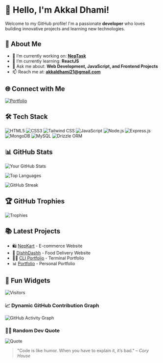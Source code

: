 # 👋 Hello, I'm Akkal Dhami!

Welcome to my GitHub profile! I'm a passionate **developer** who loves building innovative projects and learning new technologies.

## 🚀 About Me

- 🔭 I’m currently working on: **[NepTask](https://neptask.vercel.app/)**
- 🌱 I’m currently learning: **ReactJS**
- 💬 Ask me about: **Web Development, JavaScript, and Frontend Projects**
- 📫 Reach me at: **akkaldhami21@gmail.com**

## 🌐 Connect with Me

[![Portfolio](https://img.shields.io/badge/-Portfolio-black?style=for-the-badge&logo=web)](https://akkal.vercel.app)

## 🛠️ Tech Stack

![HTML5](https://img.shields.io/badge/-HTML5-E34F26?style=flat-square&logo=html5&logoColor=white) 
![CSS3](https://img.shields.io/badge/-CSS3-1572B6?style=flat-square&logo=css3) 
![Tailwind CSS](https://img.shields.io/badge/-Tailwind%20CSS-38B2AC?style=flat-square&logo=tailwind-css&logoColor=white)
![JavaScript](https://img.shields.io/badge/-JavaScript-F7DF1E?style=flat-square&logo=javascript&logoColor=black)
![Node.js](https://img.shields.io/badge/-Node.js-339933?style=flat-square&logo=node.js&logoColor=white)
![Express.js](https://img.shields.io/badge/-Express.js-000000?style=flat-square&logo=express&logoColor=white)
![MongoDB](https://img.shields.io/badge/-MongoDB-47A248?style=flat-square&logo=mongodb&logoColor=white)
![MySQL](https://img.shields.io/badge/-MySQL-00758F?style=flat-square&logo=mysql&logoColor=white)
![Drizzle ORM](https://img.shields.io/badge/-Drizzle%20ORM-000000?style=flat-square&logo=drizzle&logoColor=white)

## 📊 GitHub Stats

![Your GitHub Stats](https://github-readme-stats.vercel.app/api?username=AkkalDhami&show_icons=true&theme=radical)

![Top Languages](https://github-readme-stats.vercel.app/api/top-langs/?username=AkkalDhami&layout=compact&theme=tokyonight)

![GitHub Streak](https://github-readme-streak-stats.herokuapp.com/?user=AkkalDhami&theme=dark)

## 🏆 GitHub Trophies

![Trophies](https://github-profile-trophy.vercel.app/?username=AkkalDhami&theme=dracula)

## 📚 Latest Projects

- 🛍️ [NepKart](https://nepkart.vercel.app/) - E-commerce Website
- 🛵 [DishhDashh](https://dishhdashh.vercel.app/) - Food Delivery Website
- 👨‍💻 [CLI Portfolio](https://terminal-portfolio-akkal.vercel.app/) - Terminal Portfolio
- 📊 [Portfolio](https://akkal.vercel.app/) - Personal Portfolio

## 🎨 Fun Widgets

![Visitors](https://badges.pufler.dev/visits/AkkalDhami/AkkalDhami)


### 📈 Dynamic GitHub Contribution Graph

![GitHub Activity Graph](https://github-readme-activity-graph.vercel.app/graph?username=AkkalDhami&theme=react)


### 🧙‍♂️ Random Dev Quote

![Quote](https://quotes-github-readme.vercel.app/api?type=horizontal&theme=radical)


> "Code is like humor. When you have to explain it, it’s bad." – *Cory House*

